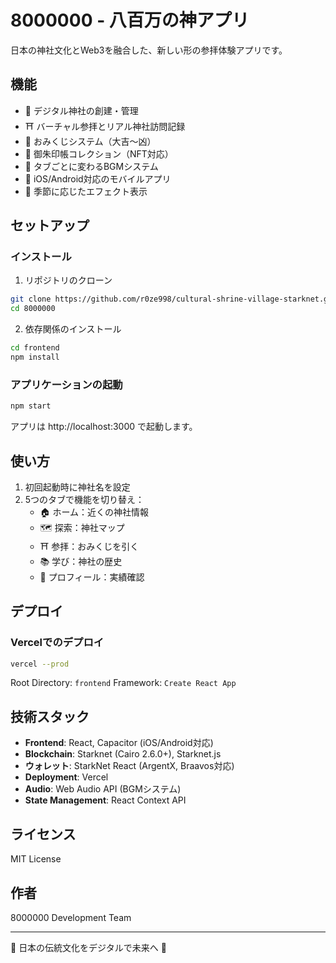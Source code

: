 # 8000000 - 八百万の神アプリ

日本の神社文化とWeb3を融合した、新しい形の参拝体験アプリです。

## 機能

- 🏮 デジタル神社の創建・管理
- ⛩️ バーチャル参拝とリアル神社訪問記録
- 🎌 おみくじシステム（大吉〜凶）
- 📿 御朱印帳コレクション（NFT対応）
- 🎵 タブごとに変わるBGMシステム
- 📱 iOS/Android対応のモバイルアプリ
- 🌸 季節に応じたエフェクト表示

## セットアップ

### インストール

1. リポジトリのクローン
```bash
git clone https://github.com/r0ze998/cultural-shrine-village-starknet.git 8000000
cd 8000000
```

2. 依存関係のインストール
```bash
cd frontend
npm install
```

### アプリケーションの起動

```bash
npm start
```

アプリは http://localhost:3000 で起動します。

## 使い方

1. 初回起動時に神社名を設定
2. 5つのタブで機能を切り替え：
   - 🏠 ホーム：近くの神社情報
   - 🗺️ 探索：神社マップ
   - ⛩️ 参拝：おみくじを引く
   - 📚 学び：神社の歴史
   - 👤 プロフィール：実績確認

## デプロイ

### Vercelでのデプロイ

```bash
vercel --prod
```

Root Directory: `frontend`
Framework: `Create React App`

## 技術スタック

- **Frontend**: React, Capacitor (iOS/Android対応)
- **Blockchain**: Starknet (Cairo 2.6.0+), Starknet.js
- **ウォレット**: StarkNet React (ArgentX, Braavos対応)
- **Deployment**: Vercel
- **Audio**: Web Audio API (BGMシステム)
- **State Management**: React Context API

## ライセンス

MIT License

## 作者

8000000 Development Team

---

🌸 日本の伝統文化をデジタルで未来へ 🌸